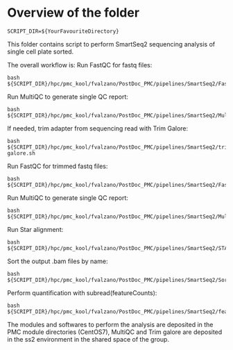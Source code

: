 # Overview of the folder

    SCRIPT_DIR=${YourFavouriteDirectory}
This folder contains script to perform SmartSeq2 sequencing analysis of single cell plate sorted.


The overall workflow is:
Run FastQC for fastq files:
    
    bash ${SCRIPT_DIR}/hpc/pmc_kool/fvalzano/PostDoc_PMC/pipelines/SmartSeq2/FastQC.sh

Run MultiQC to generate single QC report:

    bash ${SCRIPT_DIR}/hpc/pmc_kool/fvalzano/PostDoc_PMC/pipelines/SmartSeq2/MultiQC.sh

If needed, trim adapter from sequencing read with Trim Galore:

    bash ${SCRIPT_DIR}/hpc/pmc_kool/fvalzano/PostDoc_PMC/pipelines/SmartSeq2/trim-galore.sh

Run FastQC for trimmed fastq files:

    bash ${SCRIPT_DIR}/hpc/pmc_kool/fvalzano/PostDoc_PMC/pipelines/SmartSeq2/FastQC_post_trimming.sh

Run MultiQC to generate single QC report:

    bash ${SCRIPT_DIR}/hpc/pmc_kool/fvalzano/PostDoc_PMC/pipelines/SmartSeq2/MultiQC_post_trimming.sh

Run Star alignment:

    bash ${SCRIPT_DIR}/hpc/pmc_kool/fvalzano/PostDoc_PMC/pipelines/SmartSeq2/STAR.sh

Sort the output .bam files by name:

    bash ${SCRIPT_DIR}/hpc/pmc_kool/fvalzano/PostDoc_PMC/pipelines/SmartSeq2/Sorting_bam.sh

Perform quantification with subread(featureCounts):

    bash ${SCRIPT_DIR}/hpc/pmc_kool/fvalzano/PostDoc_PMC/pipelines/SmartSeq2/featureCounts.sh


The modules and softwares to perform the analysis are deposited in the PMC module directories (CentOS7), MultiQC and Trim galore are deposited in the ss2 environment in the shared space of the group.